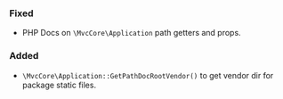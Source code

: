 ### Fixed
- PHP Docs on `\MvcCore\Application` path getters and props.

### Added
- `\MvcCore\Application::GetPathDocRootVendor()` to get vendor dir for package static files.